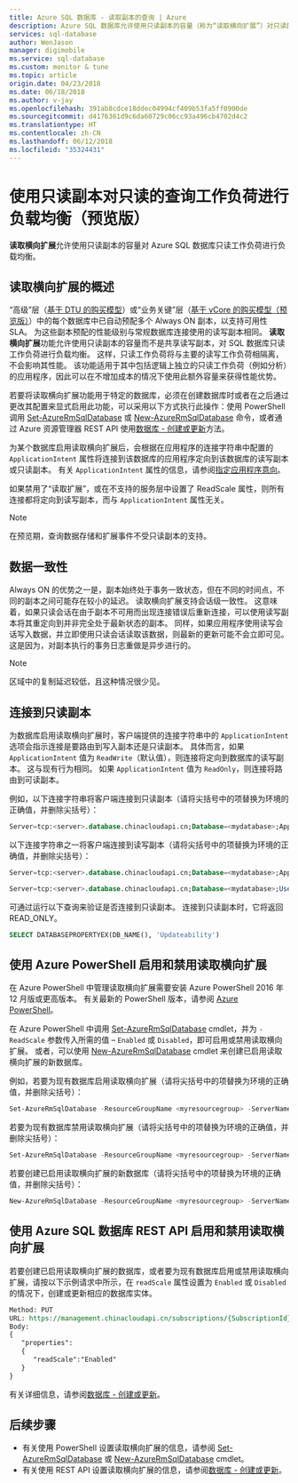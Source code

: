 ```yaml
---
title: Azure SQL 数据库 - 读取副本的查询 | Azure
description: Azure SQL 数据库允许使用只读副本的容量（称为“读取横向扩展”）对只读的工作负荷进行负载均衡。
services: sql-database
author: WenJason
manager: digimobile
ms.service: sql-database
ms.custom: monitor & tune
ms.topic: article
origin.date: 04/23/2018
ms.date: 06/18/2018
ms.author: v-jay
ms.openlocfilehash: 391ab8cdce18ddec04994cf409b53fa5ff0900de
ms.sourcegitcommit: d4176361d9c6da60729c06cc93a496cb4702d4c2
ms.translationtype: HT
ms.contentlocale: zh-CN
ms.lasthandoff: 06/12/2018
ms.locfileid: "35324431"
---
```

# <a name="use-read-only-replicas-to-load-balance-read-only-query-workloads-preview"></a>使用只读副本对只读的查询工作负荷进行负载均衡（预览版）

**读取横向扩展**允许使用只读副本的容量对 Azure SQL 数据库只读工作负荷进行负载均衡。 

## <a name="overview-of-read-scale-out"></a>读取横向扩展的概述

“高级”层（[基于 DTU 的购买模型](sql-database-service-tiers-dtu.md)）或“业务关键”层（[基于 vCore 的购买模型（预览版）](sql-database-service-tiers-vcore.md)）中的每个数据库中已自动预配多个 Always ON 副本，以支持可用性 SLA。 为这些副本预配的性能级别与常规数据库连接使用的读写副本相同。 **读取横向扩展**功能允许使用只读副本的容量而不是共享读写副本，对 SQL 数据库只读工作负荷进行负载均衡。 这样，只读工作负荷将与主要的读写工作负荷相隔离，不会影响其性能。 该功能适用于其中包括逻辑上独立的只读工作负荷（例如分析）的应用程序，因此可以在不增加成本的情况下使用此额外容量来获得性能优势。

若要将读取横向扩展功能用于特定的数据库，必须在创建数据库时或者在之后通过更改其配置来显式启用此功能，可以采用以下方式执行此操作：使用 PowerShell 调用 [Set-AzureRmSqlDatabase](/powershell/module/azurerm.sql/set-azurermsqldatabase) 或 [New-AzureRmSqlDatabase](/powershell/module/azurerm.sql/new-azurermsqldatabase) 命令，或者通过 Azure 资源管理器 REST API 使用[数据库 - 创建或更新](/rest/api/sql/databases/createorupdate)方法。 

为某个数据库启用读取横向扩展后，会根据在应用程序的连接字符串中配置的 `ApplicationIntent` 属性将连接到该数据库的应用程序定向到该数据库的读写副本或只读副本。 有关 `ApplicationIntent` 属性的信息，请参阅[指定应用程序意向](https://docs.microsoft.com/sql/relational-databases/native-client/features/sql-server-native-client-support-for-high-availability-disaster-recovery#specifying-application-intent)。

如果禁用了“读取扩展”，或在不支持的服务层中设置了 ReadScale 属性，则所有连接都将定向到读写副本，而与 `ApplicationIntent` 属性无关。

> [!NOTE]
> 在预览期，查询数据存储和扩展事件不受只读副本的支持。

## <a name="data-consistency"></a>数据一致性

Always ON 的优势之一是，副本始终处于事务一致状态，但在不同的时间点，不同的副本之间可能存在较小的延迟。 读取横向扩展支持会话级一致性。 这意味着，如果只读会话在由于副本不可用而出现连接错误后重新连接，可以使用读写副本将其重定向到并非完全处于最新状态的副本。 同样，如果应用程序使用读写会话写入数据，并立即使用只读会话读取该数据，则最新的更新可能不会立即可见。 这是因为，对副本执行的事务日志重做是异步进行的。

> [!NOTE]
> 区域中的复制延迟较低，且这种情况很少见。


## <a name="connecting-to-a-read-only-replica"></a>连接到只读副本

为数据库启用读取横向扩展时，客户端提供的连接字符串中的 `ApplicationIntent` 选项会指示连接是要路由到写入副本还是只读副本。 具体而言，如果 `ApplicationIntent` 值为 `ReadWrite`（默认值），则连接将定向到数据库的读写副本。 这与现有行为相同。 如果 `ApplicationIntent` 值为 `ReadOnly`，则连接将路由到可读副本。

例如，以下连接字符串将客户端连接到只读副本（请将尖括号中的项替换为环境的正确值，并删除尖括号）：

```SQL
Server=tcp:<server>.database.chinacloudapi.cn;Database=<mydatabase>;ApplicationIntent=ReadOnly;User ID=<myLogin>;Password=<myPassword>;Trusted_Connection=False; Encrypt=True;
```

以下连接字符串之一将客户端连接到读写副本（请将尖括号中的项替换为环境的正确值，并删除尖括号）：

```SQL
Server=tcp:<server>.database.chinacloudapi.cn;Database=<mydatabase>;ApplicationIntent=ReadWrite;User ID=<myLogin>;Password=<myPassword>;Trusted_Connection=False; Encrypt=True;

Server=tcp:<server>.database.chinacloudapi.cn;Database=<mydatabase>;User ID=<myLogin>;Password=<myPassword>;Trusted_Connection=False; Encrypt=True;
```

可通过运行以下查询来验证是否连接到只读副本。 连接到只读副本时，它将返回 READ_ONLY。

```SQL
SELECT DATABASEPROPERTYEX(DB_NAME(), 'Updateability')
```

## <a name="enable-and-disable-read-scale-out-using-azure-powershell"></a>使用 Azure PowerShell 启用和禁用读取横向扩展

在 Azure PowerShell 中管理读取横向扩展需要安装 Azure PowerShell 2016 年 12 月版或更高版本。 有关最新的 PowerShell 版本，请参阅 [Azure PowerShell](https://docs.microsoft.com/powershell/azure/install-azurerm-ps)。

在 Azure PowerShell 中调用 [Set-AzureRmSqlDatabase](/powershell/module/azurerm.sql/set-azurermsqldatabase) cmdlet，并为 `-ReadScale` 参数传入所需的值 – `Enabled` 或 `Disabled`，即可启用或禁用读取横向扩展。 或者，可以使用 [New-AzureRmSqlDatabase](/powershell/module/azurerm.sql/new-azurermsqldatabase) cmdlet 来创建已启用读取横向扩展的新数据库。

例如，若要为现有数据库启用读取横向扩展（请将尖括号中的项替换为环境的正确值，并删除尖括号）：

```powershell
Set-AzureRmSqlDatabase -ResourceGroupName <myresourcegroup> -ServerName <myserver> -DatabaseName <mydatabase> -ReadScale Enabled
```

若要为现有数据库禁用读取横向扩展（请将尖括号中的项替换为环境的正确值，并删除尖括号）：

```powershell
Set-AzureRmSqlDatabase -ResourceGroupName <myresourcegroup> -ServerName <myserver> -DatabaseName <mydatabase> -ReadScale Disabled
```

若要创建已启用读取横向扩展的新数据库（请将尖括号中的项替换为环境的正确值，并删除尖括号）：

```powershell
New-AzureRmSqlDatabase -ResourceGroupName <myresourcegroup> -ServerName <myserver> -DatabaseName <mydatabase> -ReadScale Enabled -Edition Premium
```

## <a name="enabling-and-disabling-read-scale-out-using-the-azure-sql-database-rest-api"></a>使用 Azure SQL 数据库 REST API 启用和禁用读取横向扩展

若要创建已启用读取横向扩展的数据库，或者要为现有数据库启用或禁用读取横向扩展，请按以下示例请求中所示，在 `readScale` 属性设置为 `Enabled` 或 `Disabled` 的情况下，创建或更新相应的数据库实体。

```rest
Method: PUT
URL: https://management.chinacloudapi.cn/subscriptions/{SubscriptionId}/resourceGroups/{GroupName}/providers/Microsoft.Sql/servers/{ServerName}/databases/{DatabaseName}?api-version= 2014-04-01-preview
Body:
{
   "properties":
   {
      "readScale":"Enabled"
   }
} 
```

有关详细信息，请参阅[数据库 - 创建或更新](/rest/api/sql/databases/createorupdate)。

## <a name="next-steps"></a>后续步骤

- 有关使用 PowerShell 设置读取横向扩展的信息，请参阅 [Set-AzureRmSqlDatabase](/powershell/module/azurerm.sql/set-azurermsqldatabase) 或 [New-AzureRmSqlDatabase](/powershell/module/azurerm.sql/new-azurermsqldatabase) cmdlet。
- 有关使用 REST API 设置读取横向扩展的信息，请参阅[数据库 - 创建或更新](/rest/api/sql/databases/createorupdate)。

